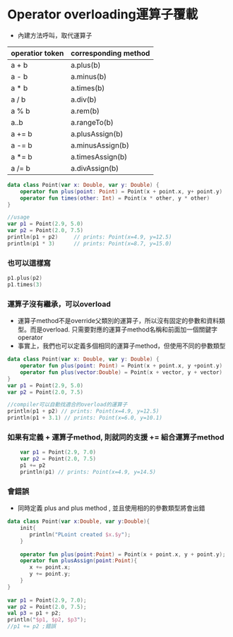 # Operator overloading運算子覆載

- 內建方法呼叫，取代運算子

| operatior token | corresponding method |
| ----------- | ------------- |
| a + b | a.plus(b) |
| a - b | a.minus(b) |
| a * b | a.times(b) |
| a / b | a.div(b) |
| a % b | a.rem(b) |
| a..b | a.rangeTo(b) |
| a += b | a.plusAssign(b) |
| a -= b | a.minusAssign(b) |
| a *= b | a.timesAssign(b) |
| a /= b | a.divAssign(b) |


```kotlin
data class Point(var x: Double, var y: Double) {
	operator fun plus(point: Point) = Point(x + point.x, y+ point.y)
	operator fun times(other: Int) = Point(x * other, y * other)
}

//usage
var p1 = Point(2.9, 5.0)
var p2 = Point(2.0, 7.5)
println(p1 + p2)     // prints: Point(x=4.9, y=12.5)
println(p1 * 3)      // prints: Point(x=8.7, y=15.0)
```

### 也可以這樣寫

```kotlin
p1.plus(p2)
p1.times(3)
```

### 運算子沒有繼承，可以overload
- 運算子method不是override父類別的運算子，所以沒有固定的參數和資料類型。而是overload. 只需要對應的運算子method名稱和前面加一個關鍵字operator
- 事實上，我們也可以定義多個相同的運算子method，但使用不同的參數類型

```kotlin
data class Point(var x: Double, var y: Double) {
	operator fun plus(point: Point) = Point(x + point.x, y +point.y)
	operator fun plus(vector:Double) = Point(x + vector, y + vector)
}
var p1 = Point(2.9, 5.0)
var p2 = Point(2.0, 7.5)

//compiler可以自動找適合的overload的運算子
println(p1 + p2) // prints: Point(x=4.9, y=12.5)
println(p1 + 3.1) // prints: Point(x=6.0, y=10.1)

```

### 如果有定義 + 運算子method, 則就同的支援 += 組合運算子method

```kotlin
	var p1 = Point(2.9, 7.0)
	var p2 = Point(2.0, 7.5)
	p1 += p2
	println(p1) // prints: Point(x=4.9, y=14.5)
```

### 會錯誤
- 同時定義 plus and plus method , 並且使用相的的參數類型將會出錯

```kotlin
data class Point(var x:Double, var y:Double){
	init{
	   println("PLoint created $x.$y");
	}
	
	operator fun plus(point:Point) = Point(x + point.x, y + point.y);
	operator fun plusAssign(point:Point){
	   x += point.x;
	   y += point.y;
	}
}
   
var p1 = Point(2.9, 7.0);
var p2 = Point(2.0, 7.5);
val p3 = p1 + p2;
println("$p1, $p2, $p3");
//p1 += p2 ;錯誤
```
